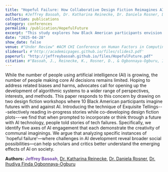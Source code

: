 ```yaml
---
title: "Hopeful Failure: How Collaborative Design Fiction Reimagines AI"
authors: #Jeffrey Basoah, Dr. Katharina Reinecke, Dr. Daniela Rosner, Dr. Ihudiya Finda Ogbonnaya-Ogburu
collection: publications
category: conferences
permalink: /publication/HopefulFuture
excerpt: "This study explores how Black American participants envision futures with AI through design fiction workshops, revealing narratives of “hopeful failure” where AI’s limitations open new social possibilities. The findings highlight five key areas of AI engagement, offering insights into the broader social impacts of AI development."
date: "2025-04-28"
show_date: false
venue: #"Under Review" #ACM CHI Conference on Human Factors in Computing Systems (CHI '25)"
slidesurl: #'http://academicpages.github.io/files/slides3.pdf'
paperurl: "http://jeffreybasoah.github.io/files/HopefulFuture.pdf"
citation: #"Basoah, J., Reinecke, K., Rosner, D., & Ogbonnaya-Ogburu, I. Hopeful Failure: How Collaborative Design Fiction Reimagines AI. Under review for the ACM CHI Conference on Human Factors in Computing Systems (CHI '25)."
---
```


While the number of people using artificial intelligence (AI) is growing, the number of people making core AI decisions remains limited. Hoping to address related biases and harms, advocates call for opening up the development of algorithmic systems to a wider range of perspectives,  interests, and methods. This paper responds to this concern by drawing on two design fiction workshops where 10 Black American participants imagine futures with and against AI. Introducing the technique of Exquisite Tellings---selectively reading in-progress stories while co-developing design fiction plots---we find that when prompted to incorporate or think through a future with AI technology, people told stories of tech failures. Specifically, we identify five axes of AI engagement that each demonstrate the creativity of communal imaginings. We argue that analyzing specific instances of `hopeful failure'—where challenges in AI development reveal broader social possibilities—can help scholars and critics better understand the emerging effects of AI on society.

<p><strong>Authors:</strong>  <span style="color: #7851A9; font-weight: bold;">
    Jeffrey Basoah</span>, <a href="https://www.cs.washington.edu/people/faculty/reinecke" target="_blank">Dr. Katharina Reinecke</a>, <a href="https://www.hcde.washington.edu/rosner" target="_blank">Dr. Daniela Rosner</a>, <a href="https://website.cs.vt.edu/people/faculty/ihudiya-finda-williams.html" target="_blank">Dr. Ihudiya Finda Ogbonnaya-Ogburu</a></p>